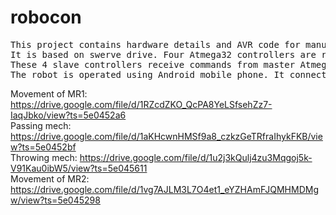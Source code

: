 # robocon
<pre>This project contains hardware details and AVR code for manual robot that was used in Robocon 2019. 
It is based on swerve drive. Four Atmega32 controllers are responsible for turning of each wheel to a precise target angle. 
These 4 slave controllers receive commands from master Atmega2560 via SPI. 
The robot is operated using Android mobile phone. It connects to phone through ESP8266 wifi module.</pre>

Movement of MR1: https://drive.google.com/file/d/1RZcdZKO_QcPA8YeLSfsehZz7-IaqJbko/view?ts=5e0452a6<br/>
Passing mech: https://drive.google.com/file/d/1aKHcwnHMSf9a8_czkzGeTRfraIhykFKB/view?ts=5e0452bf<br/>
Throwing mech: https://drive.google.com/file/d/1u2j3kQulj4zu3Mqgoj5k-V91Kau0ibW5/view?ts=5e045611<br/>
Movement of MR2: https://drive.google.com/file/d/1vg7AJLM3L7O4et1_eYZHAmFJQMHMDMgw/view?ts=5e045298<br/>
